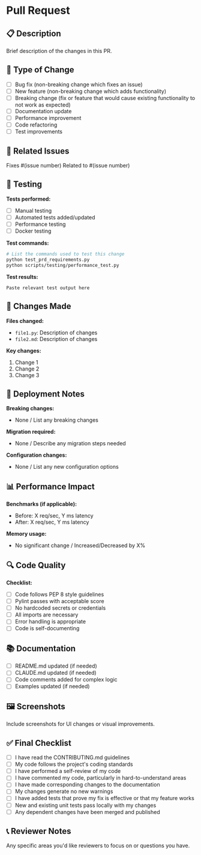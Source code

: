 # Pull Request

## 📋 Description

Brief description of the changes in this PR.

## 🎯 Type of Change

- [ ] Bug fix (non-breaking change which fixes an issue)
- [ ] New feature (non-breaking change which adds functionality)
- [ ] Breaking change (fix or feature that would cause existing functionality to not work as expected)
- [ ] Documentation update
- [ ] Performance improvement
- [ ] Code refactoring
- [ ] Test improvements

## 🔗 Related Issues

Fixes #(issue number)
Related to #(issue number)

## 🧪 Testing

**Tests performed:**
- [ ] Manual testing
- [ ] Automated tests added/updated
- [ ] Performance testing
- [ ] Docker testing

**Test commands:**
```bash
# List the commands used to test this change
python test_prd_requirements.py
python scripts/testing/performance_test.py
```

**Test results:**
```
Paste relevant test output here
```

## 📝 Changes Made

**Files changed:**
- `file1.py`: Description of changes
- `file2.md`: Description of changes

**Key changes:**
1. Change 1
2. Change 2
3. Change 3

## 🚀 Deployment Notes

**Breaking changes:**
- None / List any breaking changes

**Migration required:**
- None / Describe any migration steps needed

**Configuration changes:**
- None / List any new configuration options

## 📊 Performance Impact

**Benchmarks (if applicable):**
- Before: X req/sec, Y ms latency
- After: X req/sec, Y ms latency

**Memory usage:**
- No significant change / Increased/Decreased by X%

## 🔍 Code Quality

**Checklist:**
- [ ] Code follows PEP 8 style guidelines
- [ ] Pylint passes with acceptable score
- [ ] No hardcoded secrets or credentials
- [ ] All imports are necessary
- [ ] Error handling is appropriate
- [ ] Code is self-documenting

## 📚 Documentation

- [ ] README.md updated (if needed)
- [ ] CLAUDE.md updated (if needed)
- [ ] Code comments added for complex logic
- [ ] Examples updated (if needed)

## 🖼️ Screenshots

Include screenshots for UI changes or visual improvements.

## ✅ Final Checklist

- [ ] I have read the CONTRIBUTING.md guidelines
- [ ] My code follows the project's coding standards
- [ ] I have performed a self-review of my code
- [ ] I have commented my code, particularly in hard-to-understand areas
- [ ] I have made corresponding changes to the documentation
- [ ] My changes generate no new warnings
- [ ] I have added tests that prove my fix is effective or that my feature works
- [ ] New and existing unit tests pass locally with my changes
- [ ] Any dependent changes have been merged and published

## 📞 Reviewer Notes

Any specific areas you'd like reviewers to focus on or questions you have.
